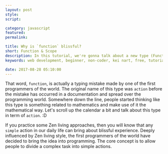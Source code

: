```yaml
---
layout: post
style:
script:

category: javascript
featured:
permalink:

title: Why is `function` blissful?
short: Function & Scope
description: In this tutorial, we're gonna talk about a new type (Function) and a related concept (Scope). <br>Function is the most blissful type in almost any programming language.<br> Yes, I really mean to say - Function is "blissful". :D
keywords: web development, beginner, non-coder, kei nart, free, tutorial, coding, programming, code nart, javascript, function, scope, type

date: 2017-08-28 05:10:00
---
```


That word, `function`, is actually a typing mistake made by one of the first
programmers of the world. The original name of this type was `action` before the
mistake has occurred in a documentation and spread over the programming world.
Somewhere down the line, people started thinking like this type is something
related to mathematics and make use of it the mathematical way. Let's scroll up
the calendar a bit and talk about this type in term of `action`. :D

If you practice some Zen living approaches, then you will know that any `simple`
action in our daily life can bring about blissful experience. Deeply influenced
by Zen living style, the first programmers of the world have decided to bring
the idea into programming. The core concept is to allow people to divide a complex
task into simple actions.

